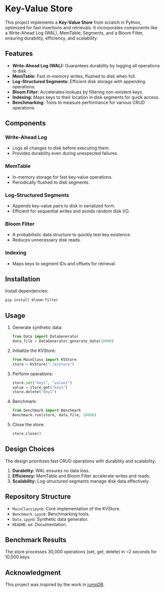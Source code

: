 # Key-Value Store

This project implements a **Key-Value Store** from scratch in Python, optimized for fast insertions and retrievals. It incorporates components like a Write-Ahead Log (WAL), MemTable, Segments, and a Bloom Filter, ensuring durability, efficiency, and scalability.

## Features

- **Write-Ahead Log (WAL):** Guarantees durability by logging all operations to disk.
- **MemTable:** Fast in-memory writes, flushed to disk when full.
- **Log-Structured Segments:** Efficient disk storage with appending operations.
- **Bloom Filter:** Accelerates lookups by filtering non-existent keys.
- **Indexing:** Maps keys to their location in disk segments for quick access.
- **Benchmarking:** Tools to measure performance for various CRUD operations.

## Components

### Write-Ahead Log
- Logs all changes to disk before executing them.
- Provides durability even during unexpected failures.

### MemTable
- In-memory storage for fast key-value operations.
- Periodically flushed to disk segments.

### Log-Structured Segments
- Appends key-value pairs to disk in serialized form.
- Efficient for sequential writes and avoids random disk I/O.

### Bloom Filter
- A probabilistic data structure to quickly test key existence.
- Reduces unnecessary disk reads.

### Indexing
- Maps keys to segment IDs and offsets for retrieval.

## Installation

Install dependencies:

```bash
pip install bloom-filter
```

## Usage

1. Generate synthetic data:

   ```python
   from Data import DataGenerator
   data_file = DataGenerator.generate_data(10000)
   ```

2. Initialize the KVStore:

   ```python
   from MainClass import KVStore
   store = KVStore("./kvstore")
   ```

3. Perform operations:

   ```python
   store.set("key1", "value1")
   value = store.get("key1")
   store.delete("key1")
   ```

4. Benchmark:

   ```python
   from benchmark import Benchmark
   Benchmark.run(store, data_file, 10000)
   ```

5. Close the store:

   ```python
   store.close()
   ```

## Design Choices

The design prioritizes fast CRUD operations with durability and scalability:

1. **Durability:** WAL ensures no data loss.
2. **Efficiency:** MemTable and Bloom Filter accelerate writes and reads.
3. **Scalability:** Log-structured segments manage disk data effectively.

## Repository Structure

- `MainClassipynb`: Core implementation of the KVStore.
- `Benchmark.ipynb`: Benchmarking tools.
- `Data.ipynb`: Synthetic data generator.
- `README.md`: Documentation.

## Benchmark Results

The store processes 30,000 operations (set, get, delete) in ~2 seconds for 10,000 keys.

## Acknowledgment

This project was inspired by the work in [jumpDB](https://github.com/NavyaZaveri/jumpDB).

